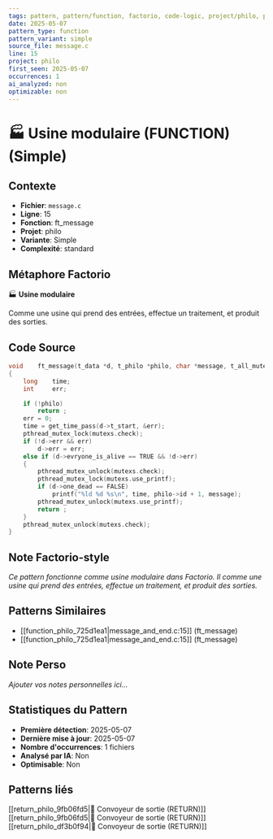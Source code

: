 ```yaml
---
tags: pattern, pattern/function, factorio, code-logic, project/philo, pattern/variant/simple
date: 2025-05-07
pattern_type: function
pattern_variant: simple
source_file: message.c
line: 15
project: philo
first_seen: 2025-05-07
occurrences: 1
ai_analyzed: non
optimizable: non
---
```


# 🏭 Usine modulaire (FUNCTION) (Simple)

## Contexte
- **Fichier**: `message.c`
- **Ligne**: 15
- **Fonction**: ft_message
- **Projet**: philo
- **Variante**: Simple
- **Complexité**: standard

## Métaphore Factorio
🏭 **Usine modulaire**

Comme une usine qui prend des entrées, effectue un traitement, et produit des sorties.

## Code Source
```c
void	ft_message(t_data *d, t_philo *philo, char *message, t_all_mutex mutexs)
{
	long	time;
	int		err;

	if (!philo)
		return ;
	err = 0;
	time = get_time_pass(d->t_start, &err);
	pthread_mutex_lock(mutexs.check);
	if (!d->err && err)
		d->err = err;
	else if (d->evryone_is_alive == TRUE && !d->err)
	{
		pthread_mutex_unlock(mutexs.check);
		pthread_mutex_lock(mutexs.use_printf);
		if (d->one_dead == FALSE)
			printf("%ld %d %s\n", time, philo->id + 1, message);
		pthread_mutex_unlock(mutexs.use_printf);
		return ;
	}
	pthread_mutex_unlock(mutexs.check);
}
```

## Note Factorio-style
*Ce pattern fonctionne comme usine modulaire dans Factorio. Il comme une usine qui prend des entrées, effectue un traitement, et produit des sorties.*

## Patterns Similaires
- [[function_philo_725d1ea1|message_and_end.c:15]] (ft_message)
- [[function_philo_725d1ea1|message_and_end.c:15]] (ft_message)

## Note Perso
*Ajouter vos notes personnelles ici...*

## Statistiques du Pattern
- **Première détection**: 2025-05-07
- **Dernière mise à jour**: 2025-05-07
- **Nombre d'occurrences**: 1 fichiers
- **Analysé par IA**: Non
- **Optimisable**: Non

## Patterns liés
[[return_philo_9fb06fd5|🚚 Convoyeur de sortie (RETURN)]]
[[return_philo_9fb06fd5|🚚 Convoyeur de sortie (RETURN)]]
[[return_philo_df3b0f94|🚚 Convoyeur de sortie (RETURN)]]
